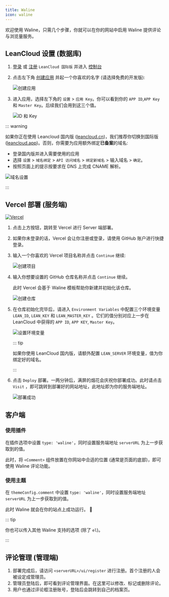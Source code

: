 ```yaml
---
title: Waline
icon: waline
---
```


欢迎使用 Waline，只需几个步骤，你就可以在你的网站中启用 Waline 提供评论与浏览量服务。

<!-- more -->

## LeanCloud 设置 (数据库)

1. [登录](https://console.leancloud.app/login.html#/signin) 或 [注册](https://console.leancloud.app/login.html#/signup) `LeanCloud 国际版` 并进入 [控制台](https://console.leancloud.app/applist.html#/apps)

1. 点击左下角 [创建应用](https://console.leancloud.app/applist.html#/newapp) 并起一个你喜欢的名字 (请选择免费的开发版):

   ![创建应用](https://i.loli.net/2019/06/21/5d0c995c86fac81746.jpg)

1. 进入应用，选择左下角的 `设置` > `应用 Key`。你可以看到你的 `APP ID`,`APP Key` 和 `Master Key`。后续我们会用到这三个值。

   ![ID 和 Key](https://i.loli.net/2019/06/21/5d0c995c86fac81746.jpg)

::: warning

如果你正在使用 Leancloud 国内版 ([leancloud.cn](https://leancloud.cn))，我们推荐你切换到国际版 ([leancloud.app](https://leancloud.app))。否则，你需要为应用额外绑定**已备案**的域名:

- 登录国内版并进入需要使用的应用
- 选择 `设置` > `域名绑定` > `API 访问域名` > `绑定新域名` > 输入域名 > `确定`。
- 按照页面上的提示按要求在 DNS 上完成 CNAME 解析。

![域名设置](https://i.loli.net/2020/11/09/xfsX4JKt9zhuaiB.png)

:::

## Vercel 部署 (服务端)

[![Vercel](https://vercel.com/button)](https://vercel.com/import/project?template=https://github.com/walinejs/waline/tree/main/example)

1. 点击上方按钮，跳转至 Vercel 进行 Server 端部署。

1. 如果你未登录的话，Vercel 会让你注册或登录，请使用 GitHub 账户进行快捷登录。

1. 输入一个你喜欢的 Vercel 项目名称并点击 `Continue` 继续:

   ![创建项目](https://p2.ssl.qhimg.com/t018cd2a91a8896a555.png)

1. 输入你想要设置的 GitHub 仓库名称并点击 `Continue` 继续。

   此时 Vercel 会基于 Waline 模板帮助你新建并初始化该仓库。

   ![创建仓库](https://p4.ssl.qhimg.com/t01bb30e74f85ddf5b3.png)

1. 在仓库初始化完毕后，请进入 `Environment Variables` 中配置三个环境变量 `LEAN_ID`, `LEAN_KEY` 和 `LEAN_MASTER_KEY` 。它们的值分别对应上一步在 LeanCloud 中获得的 `APP ID`, `APP KEY`, `Master Key`。

   ![设置环境变量](https://p5.ssl.qhimg.com/t019aec05e3e5fea5cc.png)

   ::: tip

   如果你使用 LeanCloud 国内版，请额外配置 `LEAN_SERVER` 环境变量，值为你绑定好的域名。

   :::

1. 点击 `Deploy` 部署。一两分钟后，满屏的烟花会庆祝你部署成功。此时请点击 `Visit` ，即可跳转到部署好的网站地址，此地址即为你的服务端地址。

   ![部署成功](https://p0.ssl.qhimg.com/t0142b58c2e8f886b28.png)

## 客户端

### 使用插件

在插件选项中设置 `type: 'waline'`，同时设置服务端地址 `serverURL` 为上一步获取到的值。

此时，将 `<Comment>` 组件放置在你网站中合适的位置 (通常是页面的底部)，即可使用 Waline 评论功能。

### 使用主题

在 `themeConfig.comment` 中设置 `type: 'waline'`，同时设置服务端地址 `serverURL` 为上一步获取到的值。

此时 Waline 就会在你的站点上成功运行。 :tada:

::: tip

你也可以传入其他 Waline 支持的选项 (除了 `el`)。

:::

## 评论管理 (管理端)

1. 部署完成后，请访问 `<serverURL>/ui/register` 进行注册。首个注册的人会被设定成管理员。
1. 管理员登陆后，即可看到评论管理界面。在这里可以修改、标记或删除评论。
1. 用户也通过评论框注册账号，登陆后会跳转到自己的档案页。
